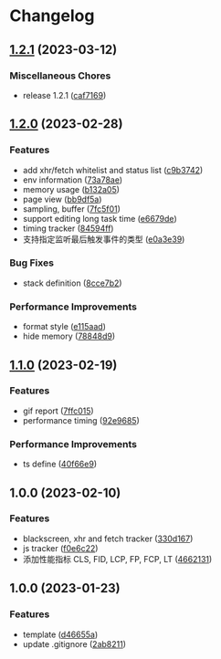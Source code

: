 # Changelog

## [1.2.1](https://github.com/Ruimve/microspot/compare/v1.2.0...v1.2.1) (2023-03-12)


### Miscellaneous Chores

* release 1.2.1 ([caf7169](https://github.com/Ruimve/microspot/commit/caf7169fbf3754614bd63a8cbb51b98bb326b941))

## [1.2.0](https://github.com/Ruimve/microspot/compare/v1.1.0...v1.2.0) (2023-02-28)


### Features

* add xhr/fetch whitelist and status list ([c9b3742](https://github.com/Ruimve/microspot/commit/c9b3742a6a3212e7d40225cbc0ad765a52ff090d))
* env information ([73a78ae](https://github.com/Ruimve/microspot/commit/73a78ae481fa243f16a152a6ed4eb27ce7d9e18f))
* memory usage ([b132a05](https://github.com/Ruimve/microspot/commit/b132a05cd0ea606aebcb47aaafc5addacf6db902))
* page view ([bb9df5a](https://github.com/Ruimve/microspot/commit/bb9df5a94385e37a2832f6babd8f14b5bc158405))
* sampling, buffer ([7fc5f01](https://github.com/Ruimve/microspot/commit/7fc5f015ebbd371339c54df20544f07a9ee57f26))
* support editing long task time ([e6679de](https://github.com/Ruimve/microspot/commit/e6679de33a101f17e415fbd80614ad5162a89e32))
* timing tracker ([84594ff](https://github.com/Ruimve/microspot/commit/84594ffc10c58bed58c39ecb828dfa687a0d7a6f))
* 支持指定监听最后触发事件的类型 ([e0a3e39](https://github.com/Ruimve/microspot/commit/e0a3e397d7ccd31039a685e00b5ab893577db739))


### Bug Fixes

* stack definition ([8cce7b2](https://github.com/Ruimve/microspot/commit/8cce7b2ef8ebb36fa2f085efb5749d8ac6129b78))


### Performance Improvements

* format style ([e115aad](https://github.com/Ruimve/microspot/commit/e115aad6e839dbb2c4b085f6731cbc2e2fcdf552))
* hide memory ([78848d9](https://github.com/Ruimve/microspot/commit/78848d96d1b7a807772e4f76ae90e150aa7821a5))

## [1.1.0](https://github.com/Ruimve/microspot/compare/v1.0.0...v1.1.0) (2023-02-19)


### Features

* gif report ([7ffc015](https://github.com/Ruimve/microspot/commit/7ffc015cc5189c8c558b72a56875893ee63d7f0b))
* performance timing ([92e9685](https://github.com/Ruimve/microspot/commit/92e9685167d75125e8fed043a94e36a274248a64))


### Performance Improvements

* ts define ([40f66e9](https://github.com/Ruimve/microspot/commit/40f66e9c220dbf5a926f42e81d1ef1254a84b523))

## 1.0.0 (2023-02-10)


### Features

* blackscreen, xhr and fetch tracker ([330d167](https://github.com/Ruimve/microspot/commit/330d167fc410e40e69bfd67fc79d7765f0ff9d2f))
* js tracker ([f0e6c22](https://github.com/Ruimve/microspot/commit/f0e6c2256485fc76bee860b477f7acde15880c3f))
* 添加性能指标 CLS, FID, LCP, FP, FCP, LT ([4662131](https://github.com/Ruimve/microspot/commit/466213110807f67ea761f653b7ae47b948844c84))

## 1.0.0 (2023-01-23)


### Features

* template ([d46655a](https://github.com/Ruimve/TEMPALTE-LIB-ROLLUP/commit/d46655aecdb39f5f677c839386202ecbe40dceae))
* update .gitignore ([2ab8211](https://github.com/Ruimve/TEMPALTE-LIB-ROLLUP/commit/2ab82112d649dbb57be41ce866a907cedee9b614))
